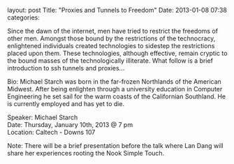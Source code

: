 layout: post
Title: "Proxies and Tunnels to Freedom"
Date: 2013-01-08 07:38
categories: 

Since the dawn of the internet, men have tried to restrict the freedoms of other men. Amongst those bound by the restrictions of the technocracy, enlightened individuals created technologies to sidestep the restrictions placed upon them. These technologies, although effective, remain cryptic to the bound masses of the technologically illiterate.  What follow is a brief introduction to ssh tunnels and proxies...

Bio:  Michael Starch was born in the far-frozen Northlands of the American Midwest.  After being enlighten through a university education in Computer Engineering he set sail for the warm coasts of the Californian Southland.  He is currently employed and has yet to die.

Speaker: Michael Starch <br/>
Date: Thursday, January 10th, 2013 @ 7 pm <br/>
Location: Caltech - Downs 107

Note: There will be a brief presentation before the talk where Lan Dang will share her experiences rooting the Nook Simple Touch.

